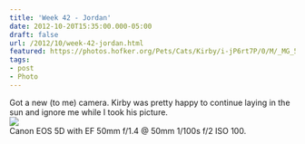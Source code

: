 ```yaml
---
title: 'Week 42 - Jordan'
date: 2012-10-20T15:35:00.000-05:00
draft: false
url: /2012/10/week-42-jordan.html
featured: https://photos.hofker.org/Pets/Cats/Kirby/i-jP6rt7P/0/M/_MG_5050-L.jpg
tags: 
- post
- Photo
---
```


Got a new (to me) camera. Kirby was pretty happy to continue laying in the sun and ignore me while I took his picture.  
[![](https://photos.hofker.org/Pets/Cats/Kirby/i-jP6rt7P/0/M/_MG_5050-L.jpg)](https://photos.hofker.org/Pets/Cats/Kirby/6713983_RBdrDm#!i=2152595294&k=jP6rt7P)  
Canon EOS 5D with EF 50mm f/1.4 @ 50mm 1/100s f/2 ISO 100.
